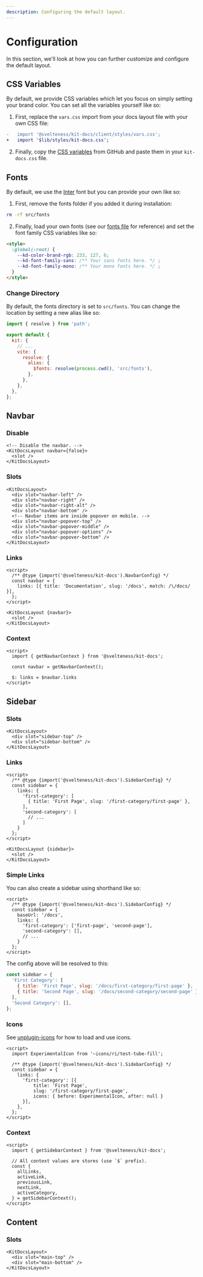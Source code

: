 ```yaml
---
description: Configuring the default layout.
---
```


# Configuration

In this section, we'll look at how you can further customize and configure the default layout.

## CSS Variables

By default, we provide CSS variables which let you focus on simply setting your brand color.
You can set all the variables yourself like so:

1. First, replace the `vars.css` import from your docs layout file with your own CSS file:

```diff title=routes/docs/__layout.svelte
-   import '@svelteness/kit-docs/client/styles/vars.css';
+   import '$lib/styles/kit-docs.css';
```

2. Finally, copy the [CSS variables](https://github.com/svelteness/kit-docs/blob/main/packages/kit-docs/src/lib/styles/vars.css)
   from GitHub and paste them in your `kit-docs.css` file.

## Fonts

By default, we use the [Inter](https://fonts.google.com/specimen/Inter) font but you can provide
your own like so:

1. First, remove the fonts folder if you added it during installation:

```bash copy
rm -rf src/fonts
```

2. Finally, load your own fonts (see our [fonts file](https://github.com/svelteness/kit-docs/blob/main/kit-docs/src/lib/styles/fonts.css)
   for reference) and set the font family CSS variables like so:

```html
<style>
  :global(:root) {
    --kd-color-brand-rgb: 233, 127, 6;
    --kd-font-family-sans: /** Your sans fonts here. */ ;
    --kd-font-family-mono: /** Your mono fonts here. */ ;
  }
</style>
```

### Change Directory

By default, the fonts directory is set to `src/fonts`. You can change the location by setting
a new alias like so:

```js title=svelte.config.js|copyHighlight{9}
import { resolve } from 'path';

export default {
  kit: {
    // ...
    vite: {
      resolve: {
        alias: {
          $fonts: resolve(process.cwd(), 'src/fonts'),
        },
      },
    },
  },
};
```

## Navbar

### Disable

```svelte
<!-- Disable the navbar. -->
<KitDocsLayout navbar={false}>
  <slot />
</KitDocsLayout>
```

### Slots

```svelte
<KitDocsLayout>
  <div slot="navbar-left" />
  <div slot="navbar-right" />
  <div slot="navbar-right-alt" />
  <div slot="navbar-bottom" />
  <!-- Navbar items are inside popover on mobile. -->
  <div slot="navbar-popover-top" />
  <div slot="navbar-popover-middle" />
  <div slot="navbar-popover-options" />
  <div slot="navbar-popover-bottom" />
</KitDocsLayout>
```

### Links

```svelte copyHighlight{2-5}
<script>
  /** @type {import('@svelteness/kit-docs').NavbarConfig} */
  const navbar = {
    links: [{ title: 'Documentation', slug: '/docs', match: /\/docs/ }],
  };
</script>

<KitDocsLayout {navbar}>
  <slot />
</KitDocsLayout>
```

### Context

```svelte copy
<script>
  import { getNavbarContext } from '@svelteness/kit-docs';

  const navbar = getNavbarContext();

  $: links = $navbar.links
</script>
```

## Sidebar

### Slots

```svelte
<KitDocsLayout>
  <div slot="sidebar-top" />
  <div slot="sidebar-bottom" />
</KitDocsLayout>
```

### Links

```svelte copyHighlight{2-12}
<script>
  /** @type {import('@svelteness/kit-docs').SidebarConfig} */
  const sidebar = {
    links: {
      'first-category': [
        { title: 'First Page', slug: '/first-category/first-page' },
      ],
      'second-category': [
        // ...
      ]
    }
  };
</script>

<KitDocsLayout {sidebar}>
  <slot />
</KitDocsLayout>
```

### Simple Links

You can also create a sidebar using shorthand like so:

```svelte copy
<script>
  /** @type {import('@svelteness/kit-docs').SidebarConfig} */
  const sidebar = {
    baseUrl: '/docs',
    links: {
      'first-category': ['first-page', 'second-page'],
      'second-category': [],
      // ...
    }
  };
</script>
```

The config above will be resolved to this:

```js
const sidebar = {
  'First Category': [
    { title: 'First Page', slug: '/docs/first-category/first-page' },
    { title: 'Second Page', slug: '/docs/second-category/second-page' },
  ],
  'Second Category': [],
};
```

### Icons

See [unplugin-icons](https://github.com/antfu/unplugin-icons) for how to load and use icons.

```svelte copy
<script>
  import ExperimentalIcon from '~icons/ri/test-tube-fill';

  /** @type {import('@svelteness/kit-docs').SidebarConfig} */
  const sidebar = {
    links: {
      'first-category': [{
          title: 'First Page',
          slug: '/first-category/first-page',
          icons: { before: ExperimentalIcon, after: null }
      }],
    },
  };
</script>
```

### Context

```svelte copy
<script>
  import { getSidebarContext } from '@svelteness/kit-docs';

  // All context values are stores (use `$` prefix).
  const {
    allLinks,
    activeLink,
    previousLink,
    nextLink,
    activeCategory,
  } = getSidebarContext();
</script>
```

## Content

### Slots

```svelte
<KitDocsLayout>
  <div slot="main-top" />
  <div slot="main-bottom" />
</KitDocsLayout>
```
